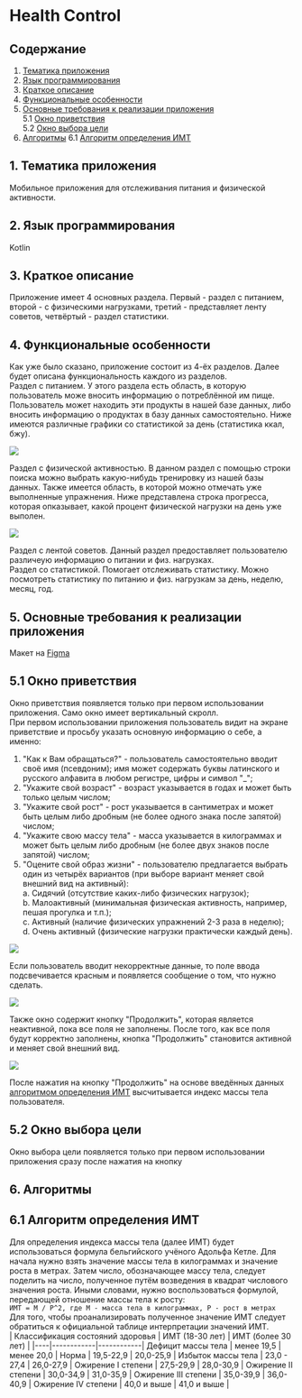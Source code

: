 # Health Control  
## Содержание  
1. [Тематика приложения](#1-Тематика-приложения)  
2. [Язык программирования](#2-Язык-программирования)  
3. [Краткое описание](#3-Краткое-описание)  
4. [Функциональные особенности](#4-Функциональные-особенности)  
5. [Основные требования к реализации приложения](#5-Основные-требования-к-реализации-приложения)  
5.1 [Окно приветствия](#51-Окно-приветствия)  
5.2 [Окно выбора цели](#52-Окно-выбора-цели)
6. [Алгоритмы](#6-Алгоритмы)
6.1 [Алгоритм определения ИМТ](#61-Алгоритм-определения-ИМТ)
  
## 1. Тематика приложения  
Мобильное приложения для отслеживания питания и физической активности.  
  
## 2. Язык программирования  
Kotlin  
  
## 3. Краткое описание  
Приложение имеет 4 основных раздела. Первый - раздел с питанием, второй - с физическими нагрузками, третий - представляет ленту советов, четвёртый - раздел статистики.  
  
## 4. Функциональные особенности  
Как уже было сказано, приложение состоит из 4-ёх разделов. Далее будет описана функциональность каждого из разделов.  
Раздел с питанием. У этого раздела есть область, в которую пользователь може вносить информацию о потреблённой им пище. Пользователь может находить эти продукты в нашей базе данных, либо вносить информацию о продуктах в базу данных самостоятельно. Ниже имеются различные графики со статистикой за день (статистика ккал, бжу).  
  
![](https://i.imgur.com/W5HPXTt.png)  
  
Раздел с физической активностью. В данном раздел с помощью строки поиска можно выбрать какую-нибудь тренировку из нашей базы данных. Также имеется область, в которой можно отмечать уже выполненные упражнения. Ниже представлена строка прогресса, которая опказывает, какой процент физической нагрузки на день уже выполен.  
  
![](https://i.imgur.com/MLYYyyT.png)  
  
Раздел с лентой советов. Данный раздел предоставляет пользователю различеую информацию о питании и физ. нагрузках.  
Раздел со статистикой. Помогает отслеживать статистику. Можно посмотреть статистику по питанию и физ. нагрузкам за день, неделю, месяц, год.  
  
## 5. Основные требования к реализации приложения
  
Макет на [Figma](https://www.figma.com/file/oInu0kFUxQRXfHAH6xRJYw/HealthControl?node-id=12%3A4)
  
## 5.1 Окно приветствия  
Окно приветствия появляется только при первом использовании приложения. Само окно имеет вертикальный скролл.  
При первом использовании приложения пользователь видит на экране приветствие и просьбу указать основную информацию о себе, а именно:  
1. "Как к Вам обращаться?" - пользователь самостоятельно вводит своё имя (псевдоним); имя может содержать буквы латинского и русского алфавита в любом регистре, цифры и символ "_";  
2. "Укажите свой возраст" - возраст указывается в годах и может быть только целым числом;  
3. "Укажите свой рост" - рост указывается в сантиметрах и может быть целым либо дробным (не более одного знака после запятой) числом;  
4. "Укажите свою массу тела" - масса указывается в килограммах и может быть целым либо дробным (не более двух знаков после запятой) числом;  
5. "Оцените свой образ жизни" - пользователю предлагается выбрать один из четырёх вариантов (при выборе вариант меняет свой внешний вид на активный):  
  a. Сидячий (отсутствие каких-либо физических нагрузок);  
  b. Малоактивный (минимальная физическая активность, например, пешая прогулка и т.п.);  
  c. Активный (наличие физических упражнений 2-3 раза в неделю);  
  d. Очень активный (физические нагрузки практически каждый день).  
  
![](https://i.imgur.com/dnukC2d.png)  
  
Если пользователь вводит некорректные данные, то поле ввода подсвечивается красным и появляется сообщение о том, что нужно сделать.  
  
![](https://i.imgur.com/waqWP9g.png)  
  
Также окно содержит кнопку "Продолжить", которая является неактивной, пока все поля не заполнены. После того, как все поля будут корректно заполнены, кнопка "Продолжить" становится активной и меняет свой внешний вид.  
  
![](https://i.imgur.com/FZxQ2Hw.png)  
  
После нажатия на кнопку "Продолжить" на основе введённых данных [алгоритмом определения ИМТ](#61-Алгоритм-определения-ИМТ) высчитывается индекс массы тела пользователя.
  
## 5.2 Окно выбора цели  
Окно выбора цели появляется только при первом использовании приложения сразу после нажатия на кнопку
  
## 6. Алгоритмы  
  
## 6.1 Алгоритм определения ИМТ  
Для определения индекса массы тела (далее ИМТ) будет использоваться формула бельгийского учёного Адольфа Кетле. Для начала нужно взять значение массы тела в килограммах и значение роста в метрах. Затем число, обозначающее массу тела, следует поделить на число, полученное путём возведения в квадрат числового значения роста. Иными словами, нужно воспользоваться формулой, передающей отношение массы тела к росту:  
`ИМТ = М / P^2, где М - масса тела в килограммах, P - рост в метрах`  
Для того, чтобы проанализировать полученное значение ИМТ следует обратиться к официальной таблице интерпретации значений ИМТ.  
| Классификация состояний здоровья | ИМТ (18-30 лет) | ИМТ (более 30 лет) |
|----|------------|------------|
Дефицит массы тела | менее 19,5 | менее 20,0 |
Норма | 19,5-22,9 | 20,0-25,9 |
Избыток массы тела | 23,0 - 27,4 | 26,0-27,9 |
Ожирение I степени | 27,5-29,9 | 28,0-30,9 |
Ожирение II степени | 30,0-34,9 | 31,0-35,9 |
Ожирение III степени | 35,0-39,9 | 36,0-40,9 |
Ожирение IV степени | 40,0 и выше | 41,0 и выше |  
